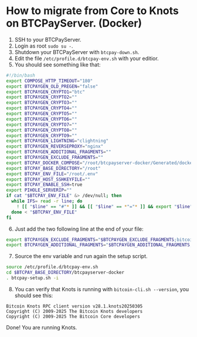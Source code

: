 How to migrate from Core to Knots on BTCPayServer. (Docker)
=============

1. SSH to your BTCPayServer.
2. Login as root `sudo su -`.
3. Shutdown your BTCPayServer with `btcpay-down.sh`.
4. Edit the file `/etc/profile.d/btcpay-env.sh` with your editior.
5. You should see something like that:

```bash
#!/bin/bash
export COMPOSE_HTTP_TIMEOUT="180"
export BTCPAYGEN_OLD_PREGEN="false"
export BTCPAYGEN_CRYPTO1="btc"
export BTCPAYGEN_CRYPTO2=""
export BTCPAYGEN_CRYPTO3=""
export BTCPAYGEN_CRYPTO4=""
export BTCPAYGEN_CRYPTO5=""
export BTCPAYGEN_CRYPTO6=""
export BTCPAYGEN_CRYPTO7=""
export BTCPAYGEN_CRYPTO8=""
export BTCPAYGEN_CRYPTO9=""
export BTCPAYGEN_LIGHTNING="clightning"
export BTCPAYGEN_REVERSEPROXY="nginx"
export BTCPAYGEN_ADDITIONAL_FRAGMENTS=""
export BTCPAYGEN_EXCLUDE_FRAGMENTS=""
export BTCPAY_DOCKER_COMPOSE="/root/btcpayserver-docker/Generated/docker-compose.generated.yml"
export BTCPAY_BASE_DIRECTORY="/root"
export BTCPAY_ENV_FILE="/root/.env"
export BTCPAY_HOST_SSHKEYFILE=""
export BTCPAY_ENABLE_SSH=true
export PIHOLE_SERVERIP=""
if cat "$BTCPAY_ENV_FILE" &> /dev/null; then
  while IFS= read -r line; do
    ! [[ "$line" == "#"* ]] && [[ "$line" == *"="* ]] && export "$line"
  done < "$BTCPAY_ENV_FILE"
fi
```

6. Just add the two following line at the end of your file:

```bash
export BTCPAYGEN_EXCLUDE_FRAGMENTS="$BTCPAYGEN_EXCLUDE_FRAGMENTS;bitcoin"
export BTCPAYGEN_ADDITIONAL_FRAGMENTS="$BTCPAYGEN_ADDITIONAL_FRAGMENTS;bitcoinknots"
```

7. Source the env variable and run again the setup script.

```bash
source /etc/profile.d/btcpay-env.sh
cd $BTCPAY_BASE_DIRECTORY/btcpayserver-docker
. btcpay-setup.sh -i
```

8. You can verify that Knots is running with `bitcoin-cli.sh --version`, you should see this:

```
Bitcoin Knots RPC client version v28.1.knots20250305
Copyright (C) 2009-2025 The Bitcoin Knots developers
Copyright (C) 2009-2025 The Bitcoin Core developers
```

Done! You are running Knots.
